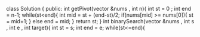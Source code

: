 class Solution {
public:
int getPivot(vector<int> &nums , int n){
int st = 0 ;
int end = n-1;
while(st<end){
int mid = st + (end-st)/2;
if(nums[mid] >= nums[0]){
st = mid+1;
}
else end = mid;
}
return st;
}
int binarySearch(vector<int> &nums , int s , int e , int target){
int st = s;
int end = e;
while(st<=end){
